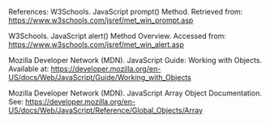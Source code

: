 References:
W3Schools. JavaScript prompt() Method. Retrieved from: https://www.w3schools.com/jsref/met_win_prompt.asp

W3Schools. JavaScript alert() Method Overview. Accessed from: https://www.w3schools.com/jsref/met_win_alert.asp

Mozilla Developer Network (MDN). JavaScript Guide: Working with Objects. Available at: https://developer.mozilla.org/en-US/docs/Web/JavaScript/Guide/Working_with_Objects

Mozilla Developer Network (MDN). JavaScript Array Object Documentation. See: https://developer.mozilla.org/en-US/docs/Web/JavaScript/Reference/Global_Objects/Array

